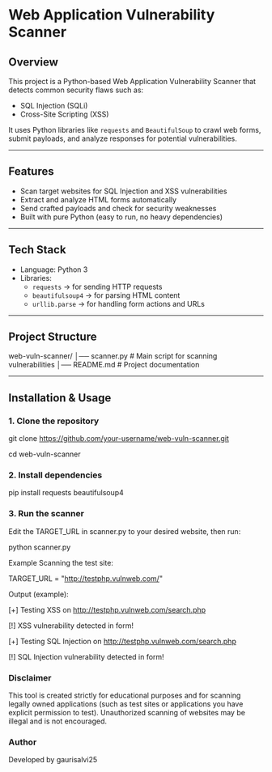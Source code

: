 # Web Application Vulnerability Scanner

## Overview
This project is a Python-based Web Application Vulnerability Scanner that detects common security flaws such as:
- SQL Injection (SQLi)
- Cross-Site Scripting (XSS)

It uses Python libraries like `requests` and `BeautifulSoup` to crawl web forms, submit payloads, and analyze responses for potential vulnerabilities.

---

## Features
- Scan target websites for SQL Injection and XSS vulnerabilities  
- Extract and analyze HTML forms automatically  
- Send crafted payloads and check for security weaknesses  
- Built with pure Python (easy to run, no heavy dependencies)  

---

## Tech Stack
- Language: Python 3  
- Libraries:  
  - `requests` → for sending HTTP requests  
  - `beautifulsoup4` → for parsing HTML content  
  - `urllib.parse` → for handling form actions and URLs  

---

## Project Structure
web-vuln-scanner/
│── scanner.py # Main script for scanning vulnerabilities
│── README.md # Project documentation

---

## Installation & Usage

### 1. Clone the repository

git clone https://github.com/your-username/web-vuln-scanner.git

cd web-vuln-scanner


### 2. Install dependencies

pip install requests beautifulsoup4


### 3. Run the scanner
Edit the TARGET_URL in scanner.py to your desired website, then run:

python scanner.py


Example
Scanning the test site:

TARGET_URL = "http://testphp.vulnweb.com/"

Output (example):

[+] Testing XSS on http://testphp.vulnweb.com/search.php

[!] XSS vulnerability detected in form!

[+] Testing SQL Injection on http://testphp.vulnweb.com/search.php

[!] SQL Injection vulnerability detected in form!


### Disclaimer
This tool is created strictly for educational purposes and for scanning legally owned applications (such as test sites or applications you have explicit permission to test).
Unauthorized scanning of websites may be illegal and is not encouraged.

### Author
Developed by gaurisalvi25

